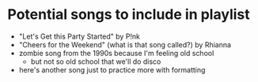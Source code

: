 # Potential songs to include in playlist

- "Let's Get this Party Started" by P!nk
- "Cheers for the Weekend" (what is that song called?) by Rhianna
- zombie song from the 1990s because I'm feeling old school
  - but not so old school that we'll do disco
- here's another song just to practice more with formatting
